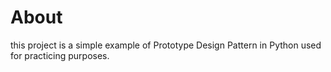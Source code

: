 # About
this project is a simple example of Prototype Design Pattern in Python used for practicing purposes.